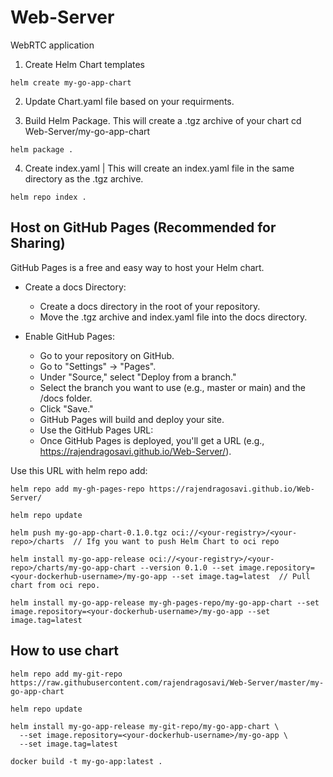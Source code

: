 # Web-Server
WebRTC application

1. Create Helm Chart templates

``` helm create my-go-app-chart ```

2. Update Chart.yaml file based on your requirments.


3. Build Helm Package. This will create a .tgz archive of your chart 
cd Web-Server/my-go-app-chart

``` helm package . ```

4. Create index.yaml | This will create an index.yaml file in the same directory as the .tgz archive.


``` helm repo index . ```

## Host on GitHub Pages (Recommended for Sharing)

GitHub Pages is a free and easy way to host your Helm chart.

* Create a docs Directory:
    * Create a docs directory in the root of your repository.
    * Move the .tgz archive and index.yaml file into the docs directory.

* Enable GitHub Pages:

    * Go to your repository on GitHub.
    * Go to "Settings" -> "Pages".
    * Under "Source," select "Deploy from a branch."
    * Select the branch you want to use (e.g., master or main) and the /docs folder.
    * Click "Save."
    * GitHub Pages will build and deploy your site.
    * Use the GitHub Pages URL:
    * Once GitHub Pages is deployed, you'll get a URL (e.g., https://rajendragosavi.github.io/Web-Server/).

Use this URL with helm repo add:

``` 
helm repo add my-gh-pages-repo https://rajendragosavi.github.io/Web-Server/

helm repo update

helm push my-go-app-chart-0.1.0.tgz oci://<your-registry>/<your-repo>/charts  // Ifg you want to push Helm Chart to oci repo

helm install my-go-app-release oci://<your-registry>/<your-repo>/charts/my-go-app-chart --version 0.1.0 --set image.repository=<your-dockerhub-username>/my-go-app --set image.tag=latest  // Pull chart from oci repo.

helm install my-go-app-release my-gh-pages-repo/my-go-app-chart --set image.repository=<your-dockerhub-username>/my-go-app --set image.tag=latest

```






## How to use chart

```
helm repo add my-git-repo https://raw.githubusercontent.com/rajendragosavi/Web-Server/master/my-go-app-chart
```


```
helm repo update
```

```
helm install my-go-app-release my-git-repo/my-go-app-chart \
  --set image.repository=<your-dockerhub-username>/my-go-app \
  --set image.tag=latest
```



```
docker build -t my-go-app:latest .
```